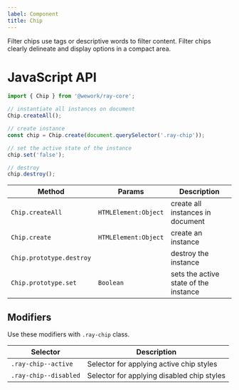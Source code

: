```yaml
---
label: Component
title: Chip
---
```


<page-intro>Filter chips use tags or descriptive words to filter content. Filter chips clearly delineate and display options in a compact area.</page-intro>

<component
    name="Chip"
    component="chip"
    variation="chip"
    >
</component>

<component
    name="Chip with icon"
    component="chip"
    variation="chip--with-icon"
    >
</component>

# JavaScript API

```javascript
import { Chip } from '@wework/ray-core';

// instantiate all instances on document
Chip.createAll();

// create instance
const chip = Chip.create(document.querySelector('.ray-chip'));

// set the active state of the instance
chip.set('false');

// destroy
chip.destroy();
```

| Method                   | Params               | Description                           |
| ------------------------ | -------------------- | ------------------------------------- |
| `Chip.createAll`         | `HTMLElement:Object` | create all instances in document      |
| `Chip.create`            | `HTMLElement:Object` | create an instance                    |
| `Chip.prototype.destroy` |                      | destroy the instance                  |
| `Chip.prototype.set`     | `Boolean`            | sets the active state of the instance |

## Modifiers

Use these modifiers with `.ray-chip` class.

| Selector              | Description                                |
| --------------------- | ------------------------------------------ |
| `.ray-chip--active`   | Selector for applying active chip styles   |
| `.ray-chip--disabled` | Selector for applying disabled chip styles |
